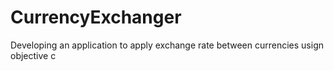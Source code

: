 # CurrencyExchanger
Developing an application to apply exchange rate between currencies usign objective c
